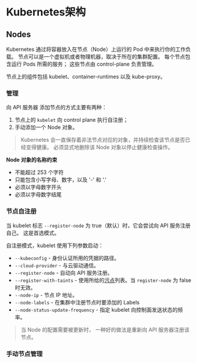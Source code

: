 # Kubernetes架构

## Nodes

Kubernetes 通过将容器放入在节点（Node）上运行的 Pod 中来执行你的工作负载。 节点可以是一个虚拟机或者物理机器，取决于所在的集群配置。 每个节点包含运行 Pods 所需的服务； 这些节点由 control-plane 负责管理。

节点上的组件包括 kubelet、container-runtimes 以及 kube-proxy。

### 管理

向 API 服务器 添加节点的方式主要有两种：

1. 节点上的 `kubelet` 向 control plane 执行自注册；
2. 手动添加一个 Node 对象。

> Kubernetes 会一直保存着非法节点对应的对象，并持续检查该节点是否已经变得健康。 必须显式地删除该 Node 对象以停止健康检查操作。

**Node 对象的名称约束**

- 不能超过 253 个字符
- 只能包含小写字母、数字，以及 '-' 和 '.'
- 必须以字母数字开头
- 必须以字母数字结尾

### 节点自注册

当 kubelet 标志 `--register-node` 为 true（默认）时，它会尝试向 API 服务注册自己。 这是首选模式。

自注册模式，kubelet 使用下列参数启动：

- `--kubeconfig` - 身份认证所用的凭据的路径。
- `--cloud-provider` - 与云驱动通信。
- `--register-node` - 自动向 API 服务注册。
- `--register-with-taints` - 使用所给的[污点](https://kubernetes.io/zh/docs/concepts/scheduling-eviction/taint-and-toleration/)列表。当 `register-node` 为 false 时无效。
- `--node-ip` - 节点 IP 地址。
- `--node-labels` - 在集群中注册节点时要添加的 Labels
- `--node-status-update-frequency` - 指定 kubelet 向控制面发送状态的频率。

> 当 Node 的配置需要被更新时， 一种好的做法是重新向 API 服务器注册该节点。

### 手动节点管理